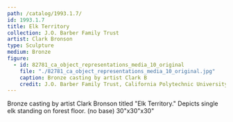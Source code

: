```yaml
---
path: /catalog/1993.1.7/
id: 1993.1.7
title: Elk Territory
collection: J.O. Barber Family Trust
artist: Clark Bronson
type: Sculpture
medium: Bronze
figure:
  - id: 82781_ca_object_representations_media_10_original
    file: "./82781_ca_object_representations_media_10_original.jpg"
    caption: Bronze casting by artist Clark B
    credit: J.O. Barber Family Trust, California Polytechnic University
---
```

Bronze casting by artist Clark Bronson titled "Elk Territory." Depicts single elk standing on forest floor. (no base)
30"x30"x30"
